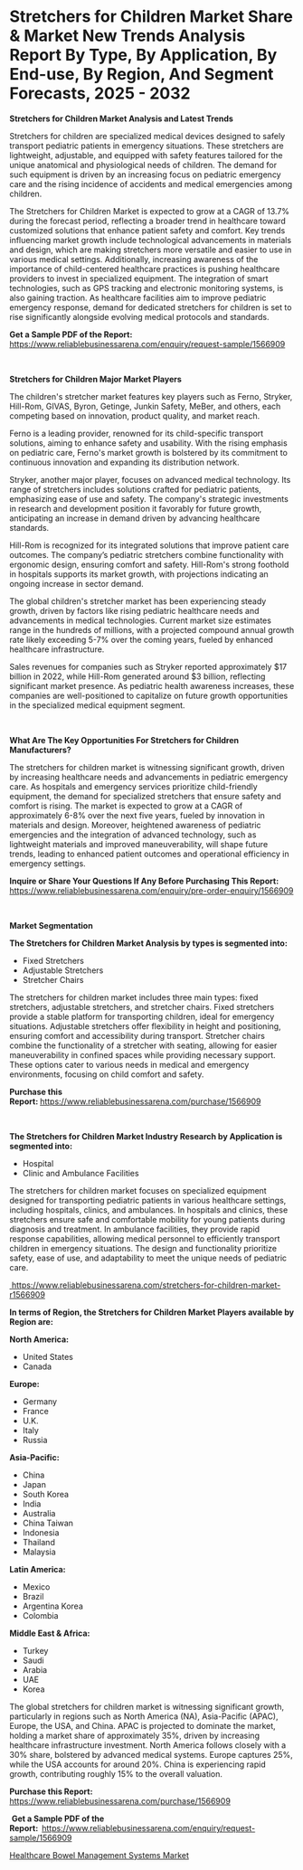 <p><h1>Stretchers for Children Market Share & Market New Trends Analysis Report By Type, By Application, By End-use, By Region, And Segment Forecasts, 2025 - 2032</h1></p><p><strong>Stretchers for Children Market Analysis and Latest Trends</strong></p>
<p><p>Stretchers for children are specialized medical devices designed to safely transport pediatric patients in emergency situations. These stretchers are lightweight, adjustable, and equipped with safety features tailored for the unique anatomical and physiological needs of children. The demand for such equipment is driven by an increasing focus on pediatric emergency care and the rising incidence of accidents and medical emergencies among children.</p><p>The Stretchers for Children Market is expected to grow at a CAGR of 13.7% during the forecast period, reflecting a broader trend in healthcare toward customized solutions that enhance patient safety and comfort. Key trends influencing market growth include technological advancements in materials and design, which are making stretchers more versatile and easier to use in various medical settings. Additionally, increasing awareness of the importance of child-centered healthcare practices is pushing healthcare providers to invest in specialized equipment. The integration of smart technologies, such as GPS tracking and electronic monitoring systems, is also gaining traction. As healthcare facilities aim to improve pediatric emergency response, demand for dedicated stretchers for children is set to rise significantly alongside evolving medical protocols and standards.</p></p>
<p><strong>Get a Sample PDF of the Report:&nbsp;</strong> <a href="https://www.reliablebusinessarena.com/enquiry/request-sample/1566909?utm_campaign=2990&utm_medium=2&utm_source=Github&utm_content=ia&utm_term=22032025&utm_id=stretchers-for-children">https://www.reliablebusinessarena.com/enquiry/request-sample/1566909</a></p>
<p>&nbsp;</p>
<p><strong>Stretchers for Children Major Market Players</strong></p>
<p><p>The children's stretcher market features key players such as Ferno, Stryker, Hill-Rom, GIVAS, Byron, Getinge, Junkin Safety, MeBer, and others, each competing based on innovation, product quality, and market reach. </p><p>Ferno is a leading provider, renowned for its child-specific transport solutions, aiming to enhance safety and usability. With the rising emphasis on pediatric care, Ferno's market growth is bolstered by its commitment to continuous innovation and expanding its distribution network. </p><p>Stryker, another major player, focuses on advanced medical technology. Its range of stretchers includes solutions crafted for pediatric patients, emphasizing ease of use and safety. The company's strategic investments in research and development position it favorably for future growth, anticipating an increase in demand driven by advancing healthcare standards.</p><p>Hill-Rom is recognized for its integrated solutions that improve patient care outcomes. The company’s pediatric stretchers combine functionality with ergonomic design, ensuring comfort and safety. Hill-Rom's strong foothold in hospitals supports its market growth, with projections indicating an ongoing increase in sector demand.</p><p>The global children's stretcher market has been experiencing steady growth, driven by factors like rising pediatric healthcare needs and advancements in medical technologies. Current market size estimates range in the hundreds of millions, with a projected compound annual growth rate likely exceeding 5-7% over the coming years, fueled by enhanced healthcare infrastructure.</p><p>Sales revenues for companies such as Stryker reported approximately $17 billion in 2022, while Hill-Rom generated around $3 billion, reflecting significant market presence. As pediatric health awareness increases, these companies are well-positioned to capitalize on future growth opportunities in the specialized medical equipment segment.</p></p>
<p>&nbsp;</p>
<p><strong>What Are The Key Opportunities For Stretchers for Children Manufacturers?</strong></p>
<p><p>The stretchers for children market is witnessing significant growth, driven by increasing healthcare needs and advancements in pediatric emergency care. As hospitals and emergency services prioritize child-friendly equipment, the demand for specialized stretchers that ensure safety and comfort is rising. The market is expected to grow at a CAGR of approximately 6-8% over the next five years, fueled by innovation in materials and design. Moreover, heightened awareness of pediatric emergencies and the integration of advanced technology, such as lightweight materials and improved maneuverability, will shape future trends, leading to enhanced patient outcomes and operational efficiency in emergency settings.</p></p>
<p><strong>Inquire or Share Your Questions If Any Before Purchasing This Report:</strong> <a href="https://www.reliablebusinessarena.com/enquiry/pre-order-enquiry/1566909?utm_campaign=2990&utm_medium=2&utm_source=Github&utm_content=ia&utm_term=22032025&utm_id=stretchers-for-children">https://www.reliablebusinessarena.com/enquiry/pre-order-enquiry/1566909</a></p>
<p>&nbsp;</p>
<p><strong>Market Segmentation</strong></p>
<p><strong>The Stretchers for Children Market Analysis by types is segmented into:</strong></p>
<p><ul><li>Fixed Stretchers</li><li>Adjustable Stretchers</li><li>Stretcher Chairs</li></ul></p>
<p><p>The stretchers for children market includes three main types: fixed stretchers, adjustable stretchers, and stretcher chairs. Fixed stretchers provide a stable platform for transporting children, ideal for emergency situations. Adjustable stretchers offer flexibility in height and positioning, ensuring comfort and accessibility during transport. Stretcher chairs combine the functionality of a stretcher with seating, allowing for easier maneuverability in confined spaces while providing necessary support. These options cater to various needs in medical and emergency environments, focusing on child comfort and safety.</p></p>
<p><strong>Purchase this Report:&nbsp;</strong><a href="https://www.reliablebusinessarena.com/purchase/1566909?utm_campaign=2990&utm_medium=2&utm_source=Github&utm_content=ia&utm_term=22032025&utm_id=stretchers-for-children">https://www.reliablebusinessarena.com/purchase/1566909</a></p>
<p>&nbsp;</p>
<p><strong>The Stretchers for Children Market Industry Research by Application is segmented into:</strong></p>
<p><ul><li>Hospital</li><li>Clinic and Ambulance Facilities</li></ul></p>
<p><p>The stretchers for children market focuses on specialized equipment designed for transporting pediatric patients in various healthcare settings, including hospitals, clinics, and ambulances. In hospitals and clinics, these stretchers ensure safe and comfortable mobility for young patients during diagnosis and treatment. In ambulance facilities, they provide rapid response capabilities, allowing medical personnel to efficiently transport children in emergency situations. The design and functionality prioritize safety, ease of use, and adaptability to meet the unique needs of pediatric care.</p></p>
<p><a href="https://www.reliablebusinessarena.com/stretchers-for-children-market-r1566909?utm_campaign=2990&utm_medium=2&utm_source=Github&utm_content=ia&utm_term=22032025&utm_id=stretchers-for-children">&nbsp;https://www.reliablebusinessarena.com/stretchers-for-children-market-r1566909</a></p>
<p><strong>In terms of Region, the Stretchers for Children Market Players available by Region are:</strong></p>
<p>
    <p> <strong> North America: </strong>
        <ul>
            <li>United States</li>
            <li>Canada</li>
        </ul>
        </p> 
    <p> <strong> Europe: </strong>
        <ul>
            <li>Germany</li>
            <li>France</li>
            <li>U.K.</li>
            <li>Italy</li>
            <li>Russia</li>
        </ul>
        </p> 
    <p> <strong> Asia-Pacific: </strong>
        <ul>
            <li>China</li>
            <li>Japan</li>
            <li>South Korea</li>
            <li>India</li>
            <li>Australia</li>
            <li>China Taiwan</li>
            <li>Indonesia</li>
            <li>Thailand</li>
            <li>Malaysia</li>
        </ul>
        </p> 
    <p> <strong> Latin America: </strong>
        <ul>
            <li>Mexico</li>
            <li>Brazil</li>
            <li>Argentina Korea</li>
            <li>Colombia</li>
        </ul>
        </p> 
    <p> <strong> Middle East & Africa: </strong>
        <ul>
            <li>Turkey</li>
            <li>Saudi</li>
            <li>Arabia</li>
            <li>UAE</li>
            <li>Korea</li>
        </ul>
    </p>
    </p>
<p><p>The global stretchers for children market is witnessing significant growth, particularly in regions such as North America (NA), Asia-Pacific (APAC), Europe, the USA, and China. APAC is projected to dominate the market, holding a market share of approximately 35%, driven by increasing healthcare infrastructure investment. North America follows closely with a 30% share, bolstered by advanced medical systems. Europe captures 25%, while the USA accounts for around 20%. China is experiencing rapid growth, contributing roughly 15% to the overall valuation.</p></p>
<p><strong>Purchase this Report: </strong><a href="https://www.reliablebusinessarena.com/purchase/1566909?utm_campaign=2990&utm_medium=2&utm_source=Github&utm_content=ia&utm_term=22032025&utm_id=stretchers-for-children">https://www.reliablebusinessarena.com/purchase/1566909</a></p>
<p>&nbsp;<strong>Get a Sample PDF of the Report:&nbsp;&nbsp;</strong><a href="https://www.reliablebusinessarena.com/enquiry/request-sample/1566909?utm_campaign=2990&utm_medium=2&utm_source=Github&utm_content=ia&utm_term=22032025&utm_id=stretchers-for-children">https://www.reliablebusinessarena.com/enquiry/request-sample/1566909</a></p>
<p><strong></strong></p>
<p><p><a href="https://github.com/scaseiargas/Market-Research-Report-List-1/blob/main/healthcare-bowel-management-systems-market.md?utm_campaign=2990&utm_medium=2&utm_source=Github&utm_content=ia&utm_term=22032025&utm_id=stretchers-for-children">Healthcare Bowel Management Systems Market</a></p></p>